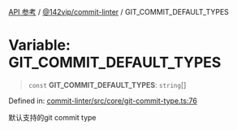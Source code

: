 [API 参考](../../../index.md) / [@142vip/commit-linter](../index.md) / GIT\_COMMIT\_DEFAULT\_TYPES

# Variable: GIT\_COMMIT\_DEFAULT\_TYPES

> `const` **GIT\_COMMIT\_DEFAULT\_TYPES**: `string`[]

Defined in: [commit-linter/src/core/git-commit-type.ts:76](https://github.com/142vip/core-x/blob/15d5bc9ef4bece78c0e60bdf074a2d245f625100/packages/commit-linter/src/core/git-commit-type.ts#L76)

默认支持的git commit type
